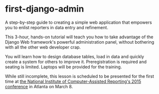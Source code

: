 # first-django-admin

A step-by-step guide to creating a simple web application that empowers you to enlist reporters in data entry and refinement.

This 3-hour, hands-on tutorial will teach you how to take advantage of the Django Web framework's powerful administration panel, without bothering with all the other web developer crap.

You will learn how to design database tables, load in data and quickly create a system for others to improve it. Preregistration is required and seating is limited. Laptops will be provided for the training.

While still incomplete, this lesson is scheduled to be presented for the first time at [the National Institute of Computer-Assisted Reporting's 2015 conference](http://ire.org/conferences/nicar2015/hands-on-training/) in Atlanta on March 8. 
